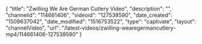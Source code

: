 {
    "title": "Zwilling We Are German Cutlery Video",
    "description": "",
    "channelid": "114661406",
    "videoid": "127538590",
    "date_created": "1509637042",
    "date_modified": "1516753522",
    "type": "captivate",
    "layout": "channelVideo",
    "url": "\/latest-videos\/zwilling-wearegermancutlery-mp4\/114661406-127538590"
}